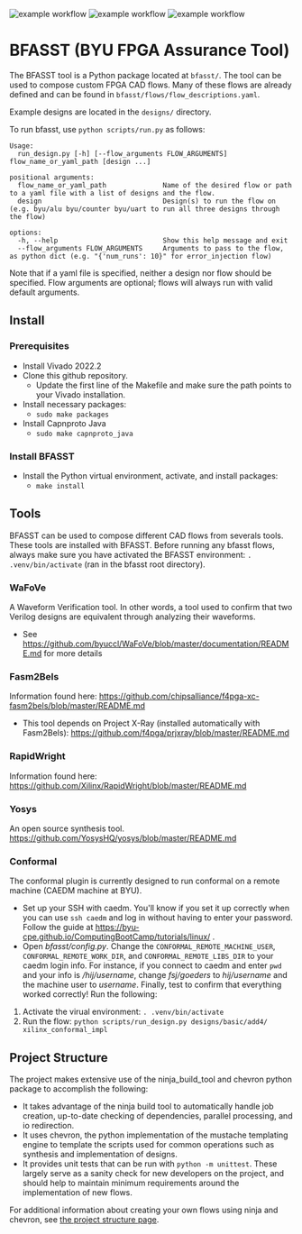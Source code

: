 ![example workflow](https://github.com/byuccl/bfasst/actions/workflows/python.yml/badge.svg)
![example workflow](https://github.com/byuccl/bfasst/actions/workflows/unittests.yml/badge.svg)
![example workflow](https://github.com/byuccl/bfasst/actions/workflows/weeklytests.yml/badge.svg)


# BFASST (BYU FPGA Assurance Tool)

The BFASST tool is a Python package located at `bfasst/`.  The tool can be used to compose custom FPGA CAD flows.  Many of these flows are already defined and can be found in `bfasst/flows/flow_descriptions.yaml`.

Example designs are located in the `designs/` directory.

To run bfasst, use `python scripts/run.py` as follows:

```
Usage: 
  run_design.py [-h] [--flow_arguments FLOW_ARGUMENTS] flow_name_or_yaml_path [design ...]

positional arguments:
  flow_name_or_yaml_path              Name of the desired flow or path to a yaml file with a list of designs and the flow.
  design                              Design(s) to run the flow on (e.g. byu/alu byu/counter byu/uart to run all three designs through the flow)

options:
  -h, --help                          Show this help message and exit
  --flow_arguments FLOW_ARGUMENTS     Arguments to pass to the flow, as python dict (e.g. "{'num_runs': 10}" for error_injection flow)
```

Note that if a yaml file is specified, neither a design nor flow should be specified. Flow arguments are optional; flows will always run with valid default arguments.

## Install
### Prerequisites
* Install Vivado 2022.2
* Clone this github repository. 
  * Update the first line of the Makefile and make sure the path points to your Vivado installation. 
* Install necessary packages:
  * ```sudo make packages```
* Install Capnproto Java
  * ```sudo make capnproto_java```
### Install BFASST
* Install the Python virtual environment, activate, and install packages:
  * `make install`

## Tools
BFASST can be used to compose different CAD flows from severals tools.  These tools are installed with BFASST.
Before running any bfasst flows, always make sure you have activated the BFASST environment:
```. .venv/bin/activate``` (ran in the bfasst root directory).

### WaFoVe
A Waveform Verification tool. In other words, a tool used to confirm that two Verilog designs are equivalent through analyzing their waveforms.
  * See <https://github.com/byuccl/WaFoVe/blob/master/documentation/README.md> for more details

### Fasm2Bels
Information found here: <https://github.com/chipsalliance/f4pga-xc-fasm2bels/blob/master/README.md>
  * This tool depends on Project X-Ray (installed automatically with Fasm2Bels): <https://github.com/f4pga/prjxray/blob/master/README.md>

### RapidWright
Information found here: <https://github.com/Xilinx/RapidWright/blob/master/README.md>

### Yosys
An open source synthesis tool. <https://github.com/YosysHQ/yosys/blob/master/README.md>

### Conformal
The conformal plugin is currently designed to run conformal on a remote machine (CAEDM machine at BYU).
  * Set up your SSH with caedm. You'll know if you set it up correctly when you can use ```ssh caedm``` and log in without having to enter your password. Follow the guide at <https://byu-cpe.github.io/ComputingBootCamp/tutorials/linux/> .
  * Open _bfasst/config.py_. Change the `CONFORMAL_REMOTE_MACHINE_USER`, `CONFORMAL_REMOTE_WORK_DIR`, and `CONFORMAL_REMOTE_LIBS_DIR` to your caedm login info. For instance, if you connect to caedm and enter ```pwd``` and your info is _/hij/username_, change _fsj/goeders_ to _hij/username_ and the machine user to _username_.
Finally, test to confirm that everything worked correctly! Run the following:
1. Activate the virual environment: ```. .venv/bin/activate```
2. Run the flow:  ```python scripts/run_design.py designs/basic/add4/ xilinx_conformal_impl```

## Project Structure
The project makes extensive use of the ninja_build_tool and chevron python package to accomplish the following:
* It takes advantage of the ninja build tool to automatically handle job creation, up-to-date checking of dependencies, parallel processing, and io redirection. 
* It uses chevron, the python implementation of the mustache templating engine to template the scripts used for common operations such as synthesis and implementation of designs.
* It provides unit tests that can be run with `python -m unittest`. These largely serve as a sanity check for new developers on the project, and should help to maintain minimum requirements around the implementation of new flows.

For additional information about creating your own flows using ninja and chevron, see [the project structure page](project_structure.md).